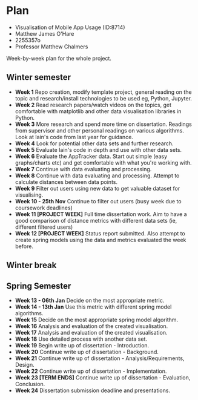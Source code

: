 # Plan

* Visualisation of Mobile App Usage (ID:8714)
* Matthew James O'Hare
* 2255357o
* Professor Matthew Chalmers

Week-by-week plan for the whole project.

## Winter semester

* **Week 1** Repo creation, modify template project, general reading on the topic and research/install technologies to be used eg, Python, Jupyter.  
* **Week 2** Read research papers/watch videos on the topics, get comfortable with matplotlib and other data visualisation libraries in Python.  
* **Week 3** More research and spend more time on dissertation. Readings from supervisor and other personal readings on various algorithms. Look at Iain's code from last year for guidance.  
* **Week 4** Look for potential other data sets and further research.  
* **Week 5** Evaluate Iain's code in depth and use with other data sets.  
* **Week 6** Evaluate the AppTracker data. Start out simple (easy graphs/charts etc) and get comfortable with what you're working with.  
* **Week 7** Continue with data evaluating and processing.  
* **Week 8** Continue with data evaluating and processing. Attempt to calculate distances between data points.  
* **Week 9** Filter out users using new data to get valuable dataset for visualising.
* **Week 10 - 25th Nov** Continue to filter out users (busy week due to coursework deadlines)
* **Week 11 [PROJECT WEEK]** Full time dissertation work. Aim to have a good comparison of distance metrics with different data sets (ie, different filtered users)
* **Week 12 [PROJECT WEEK]** Status report submitted. Also attempt to create spring models using the data and metrics evaluated the week before.

## Winter break

## Spring Semester

* **Week 13 - 06th Jan** Decide on the most appropriate metric.  
* **Week 14 - 13th Jan** Use this metric with different spring model algorithms.  
* **Week 15** Decide on the most appropriate spring model algorithm.  
* **Week 16** Analysis and evaluation of the created visualisation.  
* **Week 17** Analysis and evaluation of the created visualisation.  
* **Week 18** Use detailed process with another data set.  
* **Week 19** Begin write up of dissertation - Introduction.  
* **Week 20** Continue write up of dissertation - Background.  
* **Week 21** Continue write up of dissertation - Analysis/Requirements, Design.  
* **Week 22** Continue write up of dissertation - Implementation.  
* **Week 23 [TERM ENDS]** Continue write up of dissertation - Evaluation, Conclusion.  
* **Week 24** Dissertation submission deadline and presentations.

